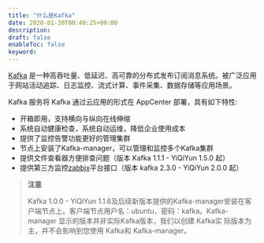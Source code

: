 ```yaml
---
title: "什么是Kafka"
date: 2020-01-30T00:40:25+09:00
description: 
draft: false
enableToc: false
keyword: 
---
```


[Kafka](http://kafka.apache.org/) 是一种高吞吐量、低延迟、高可靠的分布式发布订阅消息系统。被广泛应用于网站活动追踪、日志监控、流式计算、事件采集、数据存储等应用场景。

Kafka 服务将 Kafka 通过云应用的形式在 AppCenter 部署，具有如下特性:

- 开箱即用，支持横向与纵向在线伸缩
- 系统自动健康检查，系统自动运维，降低企业使用成本
- 提供了监控告警功能更好的管理集群
- 节点上安装了Kafka-manager，可以管理和监控多个Kafka集群
- 提供文件查看器方便排查问题（版本 Kafka 1.1.1 - YiQiYun 1.5.0 起）
- 提供第三方监控[zabbix](https://www.zabbix.com/)平台接口（版本 kafka 2.3.0 - YiQiYun 2.0.0 起）

>**注意**
>
>Kafka 1.0.0 - YiQiYun 1.1.6及后续新版本提供的Kafka-manager安装在客户端节点上。客户端节点用户名：ubuntu，密码：kafka。Kafka-manager 显示的版本并非实际Kafka版本，我们以创建 Kafka实 际版本为主，并不会影响到您使用 Kafka和 Kafka-manager。